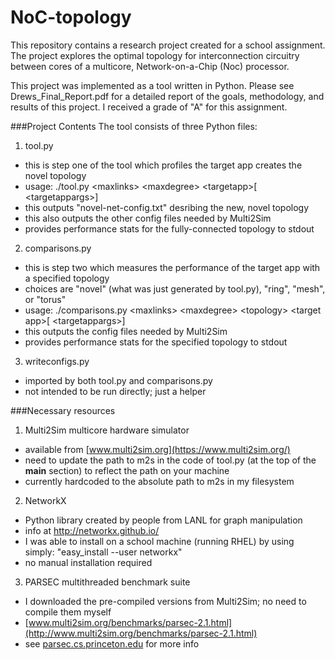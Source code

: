 NoC-topology
============

This repository contains a research project created for a school assignment. The project explores the optimal topology for interconnection circuitry between cores of a multicore, Network-on-a-Chip (Noc) processor.

This project was implemented as a tool written in Python. Please see Drews_Final_Report.pdf for a detailed report of the goals, methodology, and results of this project. I received a grade of "A" for this assignment.

###Project Contents
The tool consists of three Python files:

1. tool.py
  - this is step one of the tool which profiles the target app
      creates the novel topology
  - usage: ./tool.py &lt;maxlinks&gt; &lt;maxdegree&gt; &lt;targetapp&gt;\[ &lt;targetappargs&gt;\]
  - this outputs "novel-net-config.txt" desribing the new, novel topology
  - this also outputs the other config files needed by Multi2Sim
  - provides performance stats for the fully-connected topology to stdout

2. comparisons.py
  - this is step two which measures the performance of the target app
      with a specified topology
  - choices are "novel" (what was just generated by tool.py), "ring",
      "mesh", or "torus"
  - usage: ./comparisons.py &lt;maxlinks&gt; &lt;maxdegree&gt; &lt;topology&gt; &lt;target app&gt;\[ &lt;targetappargs&gt;\]
  - this outputs the config files needed by Multi2Sim
  - provides performance stats for the specified topology to stdout

3. writeconfigs.py
  - imported by both tool.py and comparisons.py
  - not intended to be run directly; just a helper


###Necessary resources

1. Multi2Sim multicore hardware simulator
  - available from [www.multi2sim.org](https://www.multi2sim.org/)
  - need to update the path to m2s in the code of tool.py
      (at the top of the __main__ section) to reflect the path on your machine
  - currently hardcoded to the absolute path to m2s in my filesystem

2. NetworkX
  - Python library created by people from LANL for graph manipulation
  - info at http://networkx.github.io/
  - I was able to install on a school machine (running RHEL) by using simply:
      "easy_install --user networkx" 
  - no manual installation required

3. PARSEC multithreaded benchmark suite
  - I downloaded the pre-compiled versions from Multi2Sim; no need
      to compile them myself
  - [www.multi2sim.org/benchmarks/parsec-2.1.html](http://www.multi2sim.org/benchmarks/parsec-2.1.html)
  - see [parsec.cs.princeton.edu](http://parsec.cs.princeton.edu/) for more info
